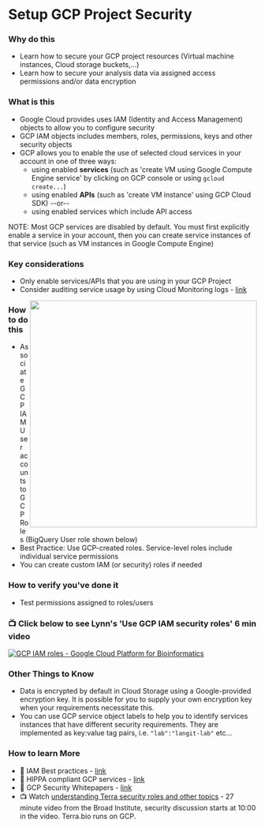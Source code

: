 # Setup GCP Project Security

### Why do this
 - Learn how to secure your GCP project resources (Virtual machine instances, Cloud storage buckets,...)
 - Learn how to secure your analysis data via assigned access permissions and/or data encryption
 
### What is this
 - Google Cloud provides uses IAM (Identity and Access Management) objects to allow you to configure security
 - GCP IAM objects includes members, roles, permissions, keys and other security objects
 - GCP allows you to enable the use of selected cloud services in your account in one of three ways:
    - using enabled **services** (such as 'create VM using Google Compute Engine service' by clicking on GCP 
    console or using `gcloud create...`)
    - using enabled **APIs** (such as 'create VM instance' using GCP Cloud SDK) --or--
    - using enabled services which include API access

NOTE: Most GCP services are disabled by default.  You must first explicitly enable a service in your account, then you can create service instances of that service (such as VM instances in Google Compute Engine)

### Key considerations
 - Only enable services/APIs that you are using in your GCP Project
 - Consider auditing service usage by using Cloud Monitoring logs - [link](https://cloud.google.com/solutions/exporting-stackdriver-logging-for-security-and-access-analytics)

<img src="https://github.com/lynnlangit/gcp-for-bioinformatics/raw/master/images/roles.png" width="460" align="right"> 

### How to do this
 - Associate GCP IAM User accounts to GCP Roles (BigQuery User role shown below)
 - Best Practice: Use GCP-created roles.  Service-level roles include individual service permissions
 - You can create custom IAM (or security) roles if needed

### How to verify you've done it
 - Test permissions assigned to roles/users

### 📺 Click below to see Lynn's 'Use GCP IAM security roles' 6 min video
[![GCP IAM roles - Google Cloud Platform for Bioinformatics](http://img.youtube.com/vi/4oSA9bdwlPs/0.jpg)](http://www.youtube.com/watch?v=4oSA9bdwlPs "GCP IAM roles - Google Cloud Platform for Bioinformatics")

### Other Things to Know
 - Data is encrypted by default in Cloud Storage using a Google-provided encryption key.  It is possible for you to supply your own encryption key when your requirements necessitate this.
 - You can use GCP service object labels to help you to identify services instances that have different security requirements.  They are implemented as key:value tag pairs, i.e. `"lab":"langit-lab"` etc...

### How to learn More
 - 📘 IAM Best practices - [link](https://cloud.google.com/iam/docs/using-iam-securely)
 - 📘 HIPPA compliant GCP services - [link](https://cloud.google.com/security/compliance/hipaa/)
 - 📘 GCP Security Whitepapers - [link](https://services.google.com/fh/files/misc/security_whitepapers_march2018.pdf)
  - 📺 Watch [understanding Terra security roles and other topics](https://www.youtube.com/watch?v=SRVrzXHkZKU) - 27 minute video from the Broad Institute, security discussion starts at 10:00 in the video. Terra.bio runs on GCP.